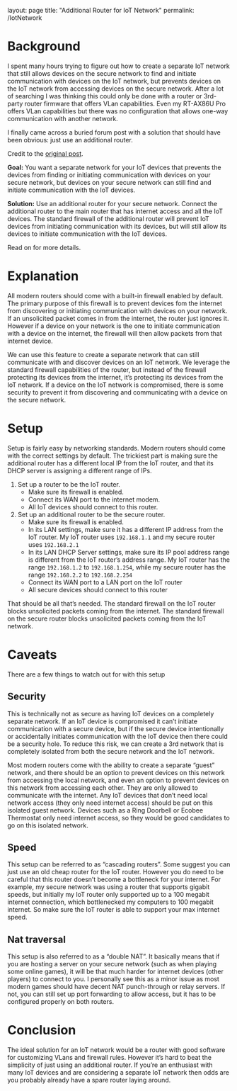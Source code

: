layout: page
title: "Additional Router for IoT Network"
permalink: /IotNetwork

# Background
I spent many hours trying to figure out how to create a separate IoT network that still allows devices on the secure network to find and initiate communication with devices on the IoT network, but prevents devices on the IoT network from accessing devices on the secure network. After a lot of searching I was thinking this could only be done with a router or 3rd-party router firmware that offers VLan capabilities. Even my RT-AX86U Pro offers VLan capabilities but there was no configuration that allows one-way communication with another network.

I finally came across a buried forum post with a solution that should have been obvious: just use an additional router.

Credit to the [original post](https://www.snbforums.com/threads/cascade-two-routers-for-iot-devices-and-home-network-questions.48430/).

**Goal:** You want a separate network for your IoT devices that prevents the devices from finding or initiating communication with devices on your secure network, but devices on your secure network can still find and initiate communication with the IoT devices.

**Solution:** Use an additional router for your secure network. Connect the additional router to the main router that has internet access and all the IoT devices. The standard firewall of the additional router will prevent IoT devices from initiating communication with its devices, but will still allow its devices to initiate communication with the IoT devices.

Read on for more details.

# Explanation
All modern routers should come with a built-in firewall enabled by default. The primary purpose of this firewall is to prevent devices fom the internet from discovering or initiating communication with devices on your network. If an unsolicited packet comes in from the internet, the router just ignores it. However if a device on your network is the one to initiate communication with a device on the internet, the firewall will then allow packets from that internet device.

We can use this feature to create a separate network that can still communicate with and discover devices on an IoT network. We leverage the standard firewall capabilities of the router, but instead of the firewall protecting its devices from the internet, it’s protecting its devices from the IoT network. If a device on the IoT network is compromised, there is some security to prevent it from discovering and communicating with a device on the secure network.

# Setup
Setup is fairly easy by networking standards. Modern routers should come with the correct settings by default. The trickiest part is making sure the additional router has a different local IP from the IoT router, and that its DHCP server is assigning a different range of IPs.

1. Set up a router to be the IoT router.
   - Make sure its firewall is enabled.
   - Connect its WAN port to the internet modem.
   - All IoT devices should connect to this router.
2. Set up an additional router to be the secure router.
   - Make sure its firewall is enabled.
   - In its LAN settings, make sure it has a different IP address from the IoT router. My IoT router uses `192.168.1.1` and my secure router uses `192.168.2.1`
   - In its LAN DHCP Server settings, make sure its IP pool address range is different from the IoT router’s address range. My IoT router has the range `192.168.1.2` to `192.168.1.254`, while my secure router has the range `192.168.2.2` to `192.168.2.254`
   - Connect its WAN port to a LAN port on the IoT router
   - All secure devices should connect to this router

That should be all that’s needed. The standard firewall on the IoT router blocks unsolicited packets coming from the internet. The standard firewall on the secure router blocks unsolicited packets coming from the IoT network.

# Caveats
There are a few things to watch out for with this setup

## Security
This is technically not as secure as having IoT devices on a completely separate network. If an IoT device is compromised it can’t initiate communication with a secure device, but if the secure device intentionally or accidentally initiates communication with the IoT device then there could be a security hole. To reduce this risk, we can create a 3rd network that is completely isolated from both the secure network and the IoT network.

Most modern routers come with the ability to create a separate “guest” network, and there should be an option to prevent devices on this network from accessing the local network, and even an option to prevent devices on this network from accessing each other. They are only allowed to communicate with the internet. Any IoT devices that don’t need local network access (they only need internet access) should be put on this isolated guest network. Devices such as a Ring Doorbell or Ecobee Thermostat only need internet access, so they would be good candidates to go on this isolated network.

## Speed
This setup can be referred to as “cascading routers”. Some suggest you can just use an old cheap router for the IoT router. However you do need to be careful that this router doesn’t become a bottleneck for your internet. For example, my secure network was using a router that supports gigabit speeds, but initially my IoT router only supported up to a 100 megabit internet connection, which bottlenecked my computers to 100 megabit internet. So make sure the IoT router is able to support your max internet speed.

## Nat traversal
This setup is also referred to as a “double NAT”. It basically means that if you are hosting a server on your secure network (such as when playing some online games), it will be that much harder for internet devices (other players) to connect to you. I personally see this as a minor issue as most modern games should have decent NAT punch-through or relay servers. If not, you can still set up port forwarding to allow access, but it has to be configured properly on both routers.

# Conclusion
The ideal solution for an IoT network would be a router with good software for customizing VLans and firewall rules. However it’s hard to beat the simplicity of just using an additional router. If you’re an enthusiast with many IoT devices and are considering a separate IoT network then odds are you probably already have a spare router laying around.
